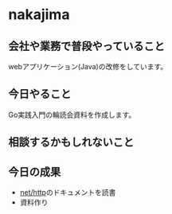 # nakajima

## 会社や業務で普段やっていること

webアプリケーション(Java)の改修をしています。

## 今日やること

Go実践入門の輪読会資料を作成します。

## 相談するかもしれないこと

## 今日の成果

* [net/http](https://golang.org/pkg/net/http)のドキュメントを読書
* 資料作り
